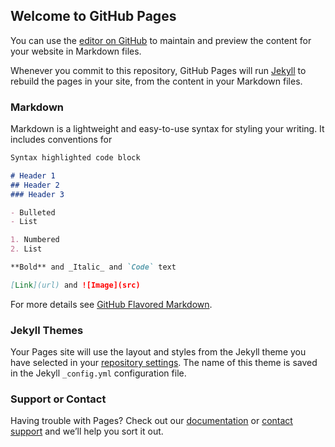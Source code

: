 ## Welcome to GitHub Pages
You can use the [editor on GitHub](https://github.com/Darren-X1/darren-x1.github.io/edit/master/index.md) to maintain and preview the content for your website in Markdown files.		

  Whenever you commit to this repository, GitHub Pages will run [Jekyll](https://jekyllrb.com/) to rebuild the pages in your site, from the content in your Markdown files.		

  ### Markdown		

  Markdown is a lightweight and easy-to-use syntax for styling your writing. It includes conventions for		

  ```markdown		
 Syntax highlighted code block		

  # Header 1		
 ## Header 2		
 ### Header 3		

  - Bulleted		
 - List		

  1. Numbered		
 2. List		

  **Bold** and _Italic_ and `Code` text		

  [Link](url) and ![Image](src)		
 ```		

  For more details see [GitHub Flavored Markdown](https://guides.github.com/features/mastering-markdown/).		

  ### Jekyll Themes		

  Your Pages site will use the layout and styles from the Jekyll theme you have selected in your [repository settings](https://github.com/Darren-X1/darren-x1.github.io/settings). The name of this theme is saved in the Jekyll `_config.yml` configuration file.		

  ### Support or Contact		

  Having trouble with Pages? Check out our [documentation](https://help.github.com/categories/github-pages-basics/) or [contact support](https://github.com/contact) and we’ll help you sort it out.
